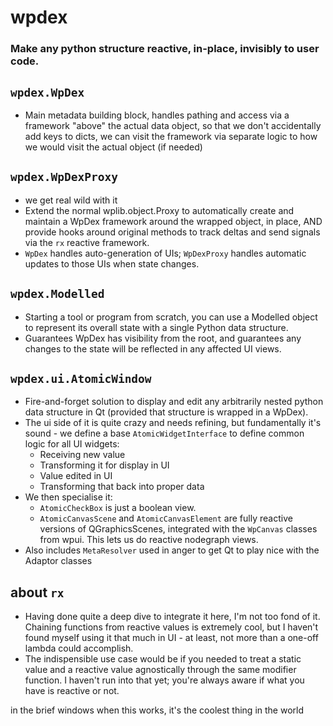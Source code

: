 # wpdex

### Make any python structure reactive, in-place, invisibly to user code.


## `wpdex.WpDex`
- Main metadata building block, handles pathing and access via a framework "above" the actual data object, so that we don't accidentally add keys to dicts, we can visit the framework via separate logic to how we would visit the actual object (if needed)

## `wpdex.WpDexProxy`
- we get real wild with it
- Extend the normal wplib.object.Proxy to automatically create and maintain a WpDex framework around the wrapped object, in place, AND provide hooks around original methods to track deltas and send signals via the `rx` reactive framework.
- `WpDex` handles auto-generation of UIs; `WpDexProxy` handles automatic updates to those UIs when state changes.

## `wpdex.Modelled`
- Starting a tool or program from scratch, you can use a Modelled object to represent its overall state with a single Python data structure.
- Guarantees WpDex has visibility from the root, and guarantees any changes to the state will be reflected in any affected UI views.

## `wpdex.ui.AtomicWindow`
- Fire-and-forget solution to display and edit any arbitrarily nested python data structure in Qt (provided that structure is wrapped in a WpDex).
- The ui side of it is quite crazy and needs refining, but fundamentally it's sound - we define a base `AtomicWidgetInterface` to define common logic for all UI widgets:
  - Receiving new value
  - Transforming it for display in UI
  - Value edited in UI
  - Transforming that back into proper data
- We then specialise it:
  - `AtomicCheckBox` is just a boolean view.
  - `AtomicCanvasScene` and `AtomicCanvasElement` are fully reactive versions of QGraphicsScenes, integrated with the `WpCanvas` classes from wpui. This lets us do reactive nodegraph views.
- Also includes `MetaResolver` used in anger to get Qt to play nice with the Adaptor classes

## about `rx`
- Having done quite a deep dive to integrate it here, I'm not too fond of it. Chaining functions from reactive values is extremely cool, but I haven't found myself using it that much in UI - at least, not more than a one-off lambda could accomplish.
- The indispensible use case would be if you needed to treat a static value and a reactive value agnostically through the same modifier function. I haven't run into that yet; you're always aware if what you have is reactive or not.


in the brief windows when this works, it's the coolest thing in the world
